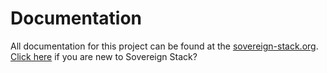 # Documentation

All documentation for this project can be found at the [sovereign-stack.org](https://www.sovereign-stack.org). [Click here](https://www.sovereign-stack.org/about) if you are new to Sovereign Stack?